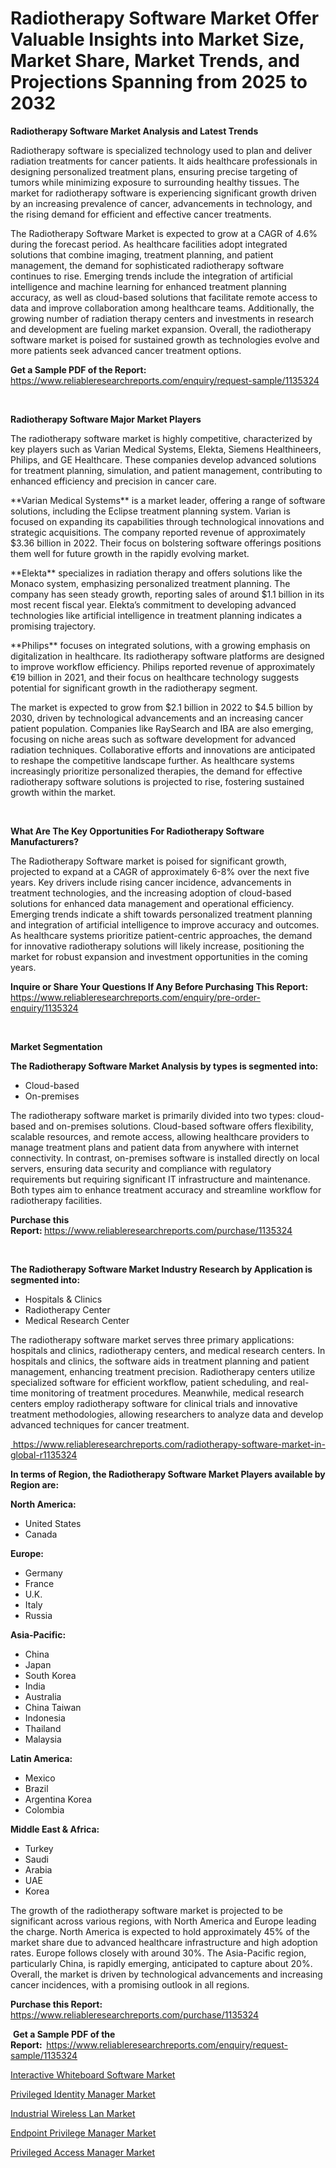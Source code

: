 <p><h1>Radiotherapy Software Market Offer Valuable Insights into Market Size, Market Share, Market Trends, and Projections Spanning from 2025 to 2032</h1></p><p><strong>Radiotherapy Software Market Analysis and Latest Trends</strong></p>
<p><p>Radiotherapy software is specialized technology used to plan and deliver radiation treatments for cancer patients. It aids healthcare professionals in designing personalized treatment plans, ensuring precise targeting of tumors while minimizing exposure to surrounding healthy tissues. The market for radiotherapy software is experiencing significant growth driven by an increasing prevalence of cancer, advancements in technology, and the rising demand for efficient and effective cancer treatments.</p><p>The Radiotherapy Software Market is expected to grow at a CAGR of 4.6% during the forecast period. As healthcare facilities adopt integrated solutions that combine imaging, treatment planning, and patient management, the demand for sophisticated radiotherapy software continues to rise. Emerging trends include the integration of artificial intelligence and machine learning for enhanced treatment planning accuracy, as well as cloud-based solutions that facilitate remote access to data and improve collaboration among healthcare teams. Additionally, the growing number of radiation therapy centers and investments in research and development are fueling market expansion. Overall, the radiotherapy software market is poised for sustained growth as technologies evolve and more patients seek advanced cancer treatment options.</p></p>
<p><strong>Get a Sample PDF of the Report:&nbsp;</strong> <a href="https://www.reliableresearchreports.com/enquiry/request-sample/1135324?utm_campaign=118&utm_medium=2&utm_source=Github&utm_content=ia&utm_term=09032025&utm_id=radiotherapy-software">https://www.reliableresearchreports.com/enquiry/request-sample/1135324</a></p>
<p>&nbsp;</p>
<p><strong>Radiotherapy Software Major Market Players</strong></p>
<p><p>The radiotherapy software market is highly competitive, characterized by key players such as Varian Medical Systems, Elekta, Siemens Healthineers, Philips, and GE Healthcare. These companies develop advanced solutions for treatment planning, simulation, and patient management, contributing to enhanced efficiency and precision in cancer care.</p><p>**Varian Medical Systems** is a market leader, offering a range of software solutions, including the Eclipse treatment planning system. Varian is focused on expanding its capabilities through technological innovations and strategic acquisitions. The company reported revenue of approximately $3.36 billion in 2022. Their focus on bolstering software offerings positions them well for future growth in the rapidly evolving market.</p><p>**Elekta** specializes in radiation therapy and offers solutions like the Monaco system, emphasizing personalized treatment planning. The company has seen steady growth, reporting sales of around $1.1 billion in its most recent fiscal year. Elekta’s commitment to developing advanced technologies like artificial intelligence in treatment planning indicates a promising trajectory.</p><p>**Philips** focuses on integrated solutions, with a growing emphasis on digitalization in healthcare. Its radiotherapy software platforms are designed to improve workflow efficiency. Philips reported revenue of approximately €19 billion in 2021, and their focus on healthcare technology suggests potential for significant growth in the radiotherapy segment.</p><p>The market is expected to grow from $2.1 billion in 2022 to $4.5 billion by 2030, driven by technological advancements and an increasing cancer patient population. Companies like RaySearch and IBA are also emerging, focusing on niche areas such as software development for advanced radiation techniques. Collaborative efforts and innovations are anticipated to reshape the competitive landscape further. As healthcare systems increasingly prioritize personalized therapies, the demand for effective radiotherapy software solutions is projected to rise, fostering sustained growth within the market.</p></p>
<p>&nbsp;</p>
<p><strong>What Are The Key Opportunities For Radiotherapy Software Manufacturers?</strong></p>
<p><p>The Radiotherapy Software market is poised for significant growth, projected to expand at a CAGR of approximately 6-8% over the next five years. Key drivers include rising cancer incidence, advancements in treatment technologies, and the increasing adoption of cloud-based solutions for enhanced data management and operational efficiency. Emerging trends indicate a shift towards personalized treatment planning and integration of artificial intelligence to improve accuracy and outcomes. As healthcare systems prioritize patient-centric approaches, the demand for innovative radiotherapy solutions will likely increase, positioning the market for robust expansion and investment opportunities in the coming years.</p></p>
<p><strong>Inquire or Share Your Questions If Any Before Purchasing This Report:</strong> <a href="https://www.reliableresearchreports.com/enquiry/pre-order-enquiry/1135324?utm_campaign=118&utm_medium=2&utm_source=Github&utm_content=ia&utm_term=09032025&utm_id=radiotherapy-software">https://www.reliableresearchreports.com/enquiry/pre-order-enquiry/1135324</a></p>
<p>&nbsp;</p>
<p><strong>Market Segmentation</strong></p>
<p><strong>The Radiotherapy Software Market Analysis by types is segmented into:</strong></p>
<p><ul><li>Cloud-based</li><li>On-premises</li></ul></p>
<p><p>The radiotherapy software market is primarily divided into two types: cloud-based and on-premises solutions. Cloud-based software offers flexibility, scalable resources, and remote access, allowing healthcare providers to manage treatment plans and patient data from anywhere with internet connectivity. In contrast, on-premises software is installed directly on local servers, ensuring data security and compliance with regulatory requirements but requiring significant IT infrastructure and maintenance. Both types aim to enhance treatment accuracy and streamline workflow for radiotherapy facilities.</p></p>
<p><strong>Purchase this Report:&nbsp;</strong><a href="https://www.reliableresearchreports.com/purchase/1135324?utm_campaign=118&utm_medium=2&utm_source=Github&utm_content=ia&utm_term=09032025&utm_id=radiotherapy-software">https://www.reliableresearchreports.com/purchase/1135324</a></p>
<p>&nbsp;</p>
<p><strong>The Radiotherapy Software Market Industry Research by Application is segmented into:</strong></p>
<p><ul><li>Hospitals & Clinics</li><li>Radiotherapy Center</li><li>Medical Research Center</li></ul></p>
<p><p>The radiotherapy software market serves three primary applications: hospitals and clinics, radiotherapy centers, and medical research centers. In hospitals and clinics, the software aids in treatment planning and patient management, enhancing treatment precision. Radiotherapy centers utilize specialized software for efficient workflow, patient scheduling, and real-time monitoring of treatment procedures. Meanwhile, medical research centers employ radiotherapy software for clinical trials and innovative treatment methodologies, allowing researchers to analyze data and develop advanced techniques for cancer treatment.</p></p>
<p><a href="https://www.reliableresearchreports.com/radiotherapy-software-market-in-global-r1135324?utm_campaign=118&utm_medium=2&utm_source=Github&utm_content=ia&utm_term=09032025&utm_id=radiotherapy-software">&nbsp;https://www.reliableresearchreports.com/radiotherapy-software-market-in-global-r1135324</a></p>
<p><strong>In terms of Region, the Radiotherapy Software Market Players available by Region are:</strong></p>
<p>
    <p> <strong> North America: </strong>
        <ul>
            <li>United States</li>
            <li>Canada</li>
        </ul>
        </p> 
    <p> <strong> Europe: </strong>
        <ul>
            <li>Germany</li>
            <li>France</li>
            <li>U.K.</li>
            <li>Italy</li>
            <li>Russia</li>
        </ul>
        </p> 
    <p> <strong> Asia-Pacific: </strong>
        <ul>
            <li>China</li>
            <li>Japan</li>
            <li>South Korea</li>
            <li>India</li>
            <li>Australia</li>
            <li>China Taiwan</li>
            <li>Indonesia</li>
            <li>Thailand</li>
            <li>Malaysia</li>
        </ul>
        </p> 
    <p> <strong> Latin America: </strong>
        <ul>
            <li>Mexico</li>
            <li>Brazil</li>
            <li>Argentina Korea</li>
            <li>Colombia</li>
        </ul>
        </p> 
    <p> <strong> Middle East & Africa: </strong>
        <ul>
            <li>Turkey</li>
            <li>Saudi</li>
            <li>Arabia</li>
            <li>UAE</li>
            <li>Korea</li>
        </ul>
    </p>
    </p>
<p><p>The growth of the radiotherapy software market is projected to be significant across various regions, with North America and Europe leading the charge. North America is expected to hold approximately 45% of the market share due to advanced healthcare infrastructure and high adoption rates. Europe follows closely with around 30%. The Asia-Pacific region, particularly China, is rapidly emerging, anticipated to capture about 20%. Overall, the market is driven by technological advancements and increasing cancer incidences, with a promising outlook in all regions.</p></p>
<p><strong>Purchase this Report: </strong><a href="https://www.reliableresearchreports.com/purchase/1135324?utm_campaign=118&utm_medium=2&utm_source=Github&utm_content=ia&utm_term=09032025&utm_id=radiotherapy-software">https://www.reliableresearchreports.com/purchase/1135324</a></p>
<p>&nbsp;<strong>Get a Sample PDF of the Report:&nbsp;&nbsp;</strong><a href="https://www.reliableresearchreports.com/enquiry/request-sample/1135324?utm_campaign=118&utm_medium=2&utm_source=Github&utm_content=ia&utm_term=09032025&utm_id=radiotherapy-software">https://www.reliableresearchreports.com/enquiry/request-sample/1135324</a></p>
<p><strong></strong></p>
<p><p><a href="https://github.com/adelanwkadua/Market-Research-Report-List-1/blob/main/interactive-whiteboard-software-market.md?utm_campaign=118&utm_medium=2&utm_source=Github&utm_content=ia&utm_term=09032025&utm_id=radiotherapy-software">Interactive Whiteboard Software Market</a></p><p><a href="https://github.com/baheraennika/Market-Research-Report-List-1/blob/main/privileged-identity-manager-market.md?utm_campaign=118&utm_medium=2&utm_source=Github&utm_content=ia&utm_term=09032025&utm_id=radiotherapy-software">Privileged Identity Manager Market</a></p><p><a href="https://github.com/mokeleveisel/Market-Research-Report-List-1/blob/main/industrial-wireless-lan-market.md?utm_campaign=118&utm_medium=2&utm_source=Github&utm_content=ia&utm_term=09032025&utm_id=radiotherapy-software">Industrial Wireless Lan Market</a></p><p><a href="https://github.com/helmeludu/Market-Research-Report-List-1/blob/main/endpoint-privilege-manager-market.md?utm_campaign=118&utm_medium=2&utm_source=Github&utm_content=ia&utm_term=09032025&utm_id=radiotherapy-software">Endpoint Privilege Manager Market</a></p><p><a href="https://github.com/elroddrewspm/Market-Research-Report-List-1/blob/main/privileged-access-manager-market.md?utm_campaign=118&utm_medium=2&utm_source=Github&utm_content=ia&utm_term=09032025&utm_id=radiotherapy-software">Privileged Access Manager Market</a></p></p>